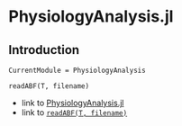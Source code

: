 # PhysiologyAnalysis.jl

## Introduction 

```@meta
CurrentModule = PhysiologyAnalysis
```

```@docs
readABF(T, filename)
```
- link to [PhysiologyAnalysis.jl](@ref)
- link to [`readABF(T, filename)`](@ref)